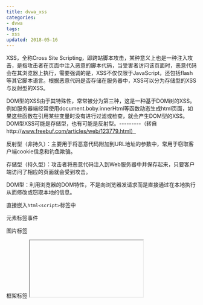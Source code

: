 ```yaml
---
title: dvwa_xss
categories:
- dvwa
tags:
- xss
updated: 2018-05-16
---
```


XSS，全称Cross  Site  Scripting，即跨站脚本攻击，某种意义上也是一种注入攻击，是指攻击者在页面中注入恶意的脚本代码，当受害者访问该页面时，恶意代码会在其浏览器上执行，需要强调的是，XSS不仅仅限于JavaScript，还包括flash等其它脚本语言。根据恶意代码是否存储在服务器中，XSS可以分为存储型的XSS与反射型的XSS。

DOM型的XSS由于其特殊性，常常被分为第三种，这是一种基于DOM树的XSS。例如服务器端经常使用document.boby.innerHtml等函数动态生成html页面，如果这些函数在引用某些变量时没有进行过滤或检查，就会产生DOM型的XSS。DOM型XSS可能是存储型，也有可能是反射型。---------（转自http://www.freebuf.com/articles/web/123779.html）

反射型（非持久）：主要用于将恶意代码附加到URL地址的参数中，常用于窃取客户端cookie信息和钓鱼欺骗。

存储型（持久型）：攻击者将恶意代码注入到Web服务器中并保存起来，只要客户端访问了相应的页面就会受到攻击。

DOM型：利用浏览器的DOM特性，不是向浏览器发请求而是直接通过在本地执行从而修改或窃取本地的信息。

直接嵌入`html<script>`标签中

元素标签事件   <body onload=alert(‘xss’)>

图片标签 <img>

框架标签 <iframe>

DOM对象（转自https://blog.csdn.net/ski_12/article/details/60359729）

## **反射型XSS**

<img src="{{ site.url }}/assets//blog_images/dvwa_xss_01.png" />

代码直接引用了name参数，并没有任何的过滤与检查，存在明显的XSS漏洞



`<script>alert(/xss-low/)</script>`

链接：

http://127.0.0.1/dvwa/vulnerabilities/xss_r/?name=%3Cscript%3Ealert%28%2Fxss-low%2F%29%3C%2Fscript%3E#

<img src="{{ site.url }}/assets//blog_images/dvwa_xss_02.png" />



### **Medium**

<img src="{{ site.url }}/assets//blog_images/dvwa_xss_03.png" />

这里对输入进行了过滤，这里使用str_replace函数将输入中的<script>删除，这种防护机制是可以被轻松绕过的。需要是哟红两个script进行绕过或者是大小写进行绕过：

1.双写绕过

`<script>alert(/xss-low/)</script>（low版本）`

修改为：`<sc<script>ript>alert(/xss-medium/)</script>`

<img src="{{ site.url }}/assets//blog_images/dvwa_xss_04.png" />



2.大小写混淆绕过

输入`<ScRipt>alert(/xss-medium/)</script>`

<img src="{{ site.url }}/assets//blog_images/dvwa_xss_05.png" />



### High 

<img src="{{ site.url }}/assets//blog_images/dvwa_xss_06.png" />





High级别的代码同样使用黑名单过滤输入，preg_replace()   函数用于正则表达式的搜索和替换，这使得双写绕过、大小写混淆绕过（正则表达式中i表示不区分大小写）不再有效。但是虽然无法使用<script>标签注入XSS代码，但是可以通过img、body等标签的事件或者iframe等标签的src注入恶意的js代码。

输入<img src=1 onerror=alert(/xss-high/)>

<img src="{{ site.url }}/assets//blog_images/dvwa_xss_07.png" />







**存储型XSS（部分转自http://www.freebuf.com/articles/web/123779.html）**

**Low**



相关函数介绍

trim(string,charlist)

函数移除字符串两侧的空白字符或其他预定义字符，预定义字符包括、\t、\n、\x0B、\r以及空格，可选参数charlist支持添加额外需要删除的字符。

mysql_real_escape_string(string,connection)

函数会对字符串中的特殊符号（\x00，\n，\r，\，‘，“，\x1a）进行转义。

stripslashes(string)

函数删除字符串中的反斜杠。

可以看到，对输入并没有做XSS方面的过滤与检查，且存储在数据库中，因此这里存在明显的存储型XSS漏洞。

**漏洞利用**         

message一栏输入`<script>alert(/xss-low/)</script>`，成功弹框：

<img src="{{ site.url }}/assets//blog_images/dvwa_xss_08.png" />

[![img](https://img-blog.csdn.net/20180502220836772?watermark/2/text/aHR0cHM6Ly9ibG9nLmNzZG4ubmV0L2NzZG5tbWQ=/font/5a6L5L2T/fontsize/400/fill/I0JBQkFCMA==/dissolve/70)](http://image.3001.net/images/20161223/14824826941488.png)         

name的输入的字数有限制，使用burpsuit抓包修改：

name一栏前端有字数限制，抓包改为`<script>alert(/name/)</script>`：（这个图忘了截）

<img src="{{ site.url }}/assets//blog_images/dvwa_xss_09.png" />

[![1.png](http://image.3001.net/images/20161223/14824827265355.png!small)](http://image.3001.net/images/20161223/14824827265355.png)         

成功弹框：

<img src="{{ site.url }}/assets//blog_images/dvwa_xss_10.png" />

[![img](https://img-blog.csdn.net/20180502221753650?watermark/2/text/aHR0cHM6Ly9ibG9nLmNzZG4ubmV0L2NzZG5tbWQ=/font/5a6L5L2T/fontsize/400/fill/I0JBQkFCMA==/dissolve/70)](http://image.3001.net/images/20161223/14824827533689.png)         

### Medium 

服务器端核心代码



相关函数说明

strip_tags() 函数剥去字符串中的 HTML、XML 以及 PHP 的标签，但允许使用<b>标签。

addslashes() 函数返回在预定义字符（单引号、双引号、反斜杠、NULL）之前添加反斜杠的字符串。

可以看到，由于对message参数使用了htmlspecialchars函数进行编码，因此无法再通过message参数注入XSS代码，但是对于name参数，只是简单过滤了<script>字符串，仍然存在存储型的XSS。

**漏洞利用**         

1.双写绕过

抓包改name参数为`<sc<script>ript>alert(/xss-medium/)</script>`:

(我自己测试的时候，一直都是script中sc也被过滤掉，但是后来就好了，我真的感觉这个也是一种玄学了。。。。）

<img src="{{ site.url }}/assets//blog_images/dvwa_xss_11.png" />

[![img](https://img-blog.csdn.net/201805022303307?watermark/2/text/aHR0cHM6Ly9ibG9nLmNzZG4ubmV0L2NzZG5tbWQ=/font/5a6L5L2T/fontsize/400/fill/I0JBQkFCMA==/dissolve/70)](http://image.3001.net/images/20161223/14824828493990.png)         

2.大小写混淆绕过

抓包改name参数为`<Script>alert(/xss/)</script>`:

<img src="{{ site.url }}/assets//blog_images/dvwa_xss_12.png" />

[![1.png](http://image.3001.net/images/20161223/14824829148314.png!small)](http://image.3001.net/images/20161223/14824829148314.png)         

成功弹框：

  `<sCRipt>alert(/haha/)</script>`

<img src="{{ site.url }}/assets//blog_images/dvwa_xss_13.png" />

[![img](https://img-blog.csdn.net/20180502224154678?watermark/2/text/aHR0cHM6Ly9ibG9nLmNzZG4ubmV0L2NzZG5tbWQ=/font/5a6L5L2T/fontsize/400/fill/I0JBQkFCMA==/dissolve/70)](http://image.3001.net/images/20161223/14824829417920.png)         

### High 

服务器端核心代码(没有贴上来)

可以看到，这里使用正则表达式过滤了<script>标签，但是却忽略了img、iframe等其它危险的标签，因此name参数依旧存在存储型XSS。

### High 

抓包改name参数为<img src=1 onerror=alert(1)>：

<img src="{{ site.url }}/assets//blog_images/dvwa_xss_14.png" />



成功弹框：（上面的图是人家的，不是我的。。。。）

<img src="{{ site.url }}/assets//blog_images/dvwa_xss_15.png" />

​    

 

**部分消息转自互联网，只作为学习使用**

 



​
